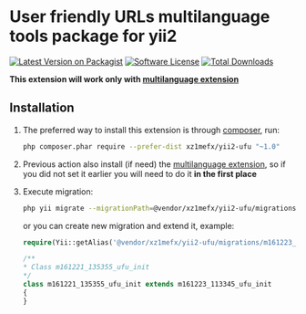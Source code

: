 User friendly URLs multilanguage tools package for yii2
=

[![Latest Version on Packagist][ico-version]][link-packagist]
[![Software License][ico-license]](LICENSE.md)
[![Total Downloads][ico-downloads]][link-packagist]

**This extension will work only with [multilanguage extension][link-multilang-extension]**

<!--
The extension is a package of tools to implement multilanguage in Yii2 project:
- Automatically redirects the user to the URL selected (automatically or manually) language and remembers the user
selected language
- Automatically collect all new translates into DB
- Has a widget to set a correct hreflang attributes
- Provides a CRUD actions for edit the list of languages and the interface translations
- Has a widget to create language selector (for adminlte theme)
-->

Installation
-

1.  The preferred way to install this extension is through [composer](http://getcomposer.org/download/), run:
    ```bash
    php composer.phar require --prefer-dist xz1mefx/yii2-ufu "~1.0"
    ```
    
1.  Previous action also install (if need) the [multilanguage extension][link-multilang-extension],
so if you did not set it earlier you will need to do it **in the first place**

1.  Execute migration:
    ```bash
    php yii migrate --migrationPath=@vendor/xz1mefx/yii2-ufu/migrations --interactive=0
    ```
    or you can create new migration and extend it, example:
    ```php
    require(Yii::getAlias('@vendor/xz1mefx/yii2-ufu/migrations/m161223_113345_ufu_init.php'));

    /**
    * Class m161221_135355_ufu_init
    */
    class m161221_135355_ufu_init extends m161223_113345_ufu_init
    {
    }
    ```

[ico-version]: https://img.shields.io/github/release/xz1mefx/yii2-ufu.svg
[ico-license]: https://img.shields.io/badge/license-MIT-brightgreen.svg
[ico-downloads]: https://img.shields.io/packagist/dt/xz1mefx/yii2-ufu.svg

[link-packagist]: https://packagist.org/packages/xz1mefx/yii2-ufu
[link-multilang-extension]: https://github.com/xZ1mEFx/yii2-multilang
[link-adminlte-extension]: https://github.com/xZ1mEFx/yii2-adminlte
[link-autocomplete-extension]: https://github.com/iiifx-production/yii2-autocomplete-helper
